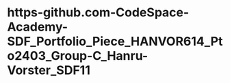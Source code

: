 # https-github.com-CodeSpace-Academy-SDF_Portfolio_Piece_HANVOR614_Pto2403_Group-C_Hanru-Vorster_SDF11